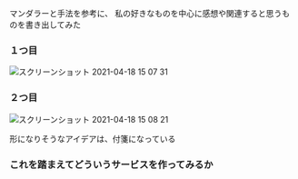 マンダラーと手法を参考に、
私の好きなものを中心に感想や関連すると思うものを書き出してみた

### １つ目  
![スクリーンショット 2021-04-18 15 07 31](https://user-images.githubusercontent.com/75874607/115136063-2861db00-a058-11eb-8487-a69a6366d915.png)

### ２つ目  
![スクリーンショット 2021-04-18 15 08 21](https://user-images.githubusercontent.com/75874607/115136068-2e57bc00-a058-11eb-9b66-cd0892fcffa0.png)


形になりそうなアイデアは、付箋になっている

### これを踏まえてどういうサービスを作ってみるか
